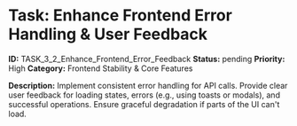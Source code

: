 # Task: Enhance Frontend Error Handling & User Feedback

**ID:** TASK_3_2_Enhance_Frontend_Error_Feedback
**Status:** pending
**Priority:** High
**Category:** Frontend Stability & Core Features

**Description:**
Implement consistent error handling for API calls. Provide clear user feedback for loading states, errors (e.g., using toasts or modals), and successful operations. Ensure graceful degradation if parts of the UI can't load.
